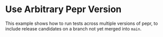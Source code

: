 # Use Arbitrary Pepr Version

This example shows how to run tests across multiple versions of pepr, to include release candidates on a branch not yet merged into `main`.
